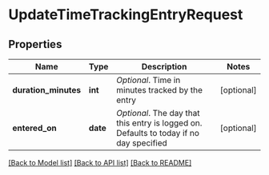 # UpdateTimeTrackingEntryRequest

## Properties
Name | Type | Description | Notes
------------ | ------------- | ------------- | -------------
**duration_minutes** | **int** | *Optional*. Time in minutes tracked by the entry | [optional] 
**entered_on** | **date** | *Optional*. The day that this entry is logged on. Defaults to today if no day specified | [optional] 

[[Back to Model list]](../README.md#documentation-for-models) [[Back to API list]](../README.md#documentation-for-api-endpoints) [[Back to README]](../README.md)

